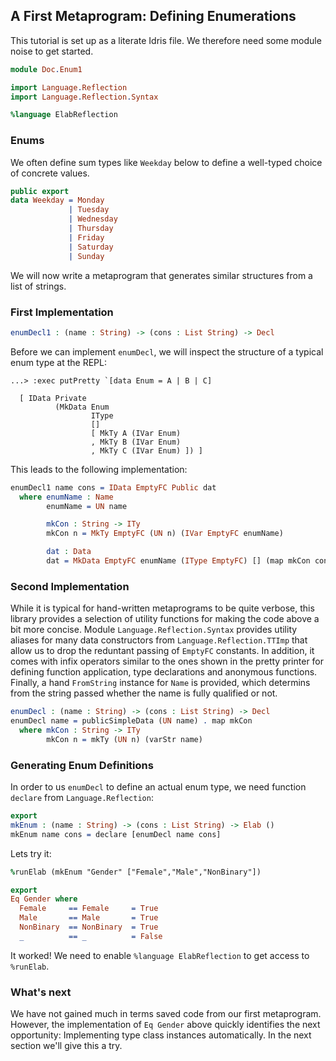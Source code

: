 ## A First Metaprogram: Defining Enumerations

This tutorial is set up as a literate Idris file. We
therefore need some module noise to get started.

```idris
module Doc.Enum1

import Language.Reflection
import Language.Reflection.Syntax

%language ElabReflection
```

### Enums

We often define sum types like `Weekday` below to define
a well-typed choice of concrete values.

```idris
public export
data Weekday = Monday
             | Tuesday
             | Wednesday
             | Thursday
             | Friday
             | Saturday
             | Sunday
```

We will now write a metaprogram that generates similar
structures from a list of strings.

### First Implementation

```idris
enumDecl1 : (name : String) -> (cons : List String) -> Decl
```

Before we can implement `enumDecl`, we will inspect the
structure of a typical enum type at the REPL:

```
...> :exec putPretty `[data Enum = A | B | C]

  [ IData Private
          (MkData Enum
                  IType
                  []
                  [ MkTy A (IVar Enum)
                  , MkTy B (IVar Enum)
                  , MkTy C (IVar Enum) ]) ]

```

This leads to the following implementation:

```idris
enumDecl1 name cons = IData EmptyFC Public dat
  where enumName : Name
        enumName = UN name

        mkCon : String -> ITy
        mkCon n = MkTy EmptyFC (UN n) (IVar EmptyFC enumName)

        dat : Data
        dat = MkData EmptyFC enumName (IType EmptyFC) [] (map mkCon cons)
```

### Second Implementation

While it is typical for hand-written metaprograms to be
quite verbose, this library provides a selection of
utility functions for making the code above a bit more
concise. Module `Language.Reflection.Syntax` provides utility
aliases for many data constructors from `Language.Reflection.TTImp`
that allow us to drop the reduntant passing of `EmptyFC`
constants. In addition, it comes with infix operators
similar to the ones shown in the pretty printer for
defining function application, type declarations and
anonymous functions. Finally, a hand `FromString`
instance for `Name` is provided, which determins from
the string passed whether the name is fully qualified or not.

```idris
enumDecl : (name : String) -> (cons : List String) -> Decl
enumDecl name = publicSimpleData (UN name) . map mkCon
  where mkCon : String -> ITy
        mkCon n = mkTy (UN n) (varStr name)
```

### Generating Enum Definitions

In order to us `enumDecl` to define an actual enum type,
we need function `declare` from `Language.Reflection`:

```idris
export
mkEnum : (name : String) -> (cons : List String) -> Elab ()
mkEnum name cons = declare [enumDecl name cons]
```

Lets try it:

```idris
%runElab (mkEnum "Gender" ["Female","Male","NonBinary"])

export
Eq Gender where
  Female     == Female     = True
  Male       == Male       = True
  NonBinary  == NonBinary  = True
  _          == _          = False
```

It worked! We need to enable `%language ElabReflection` to
get access to `%runElab`.

### What's next

We have not gained much in terms saved code from our
first metaprogram. However, the implementation of `Eq Gender`
above quickly identifies the next opportunity: Implementing
type class instances automatically. In the next section
we'll give this a try.
